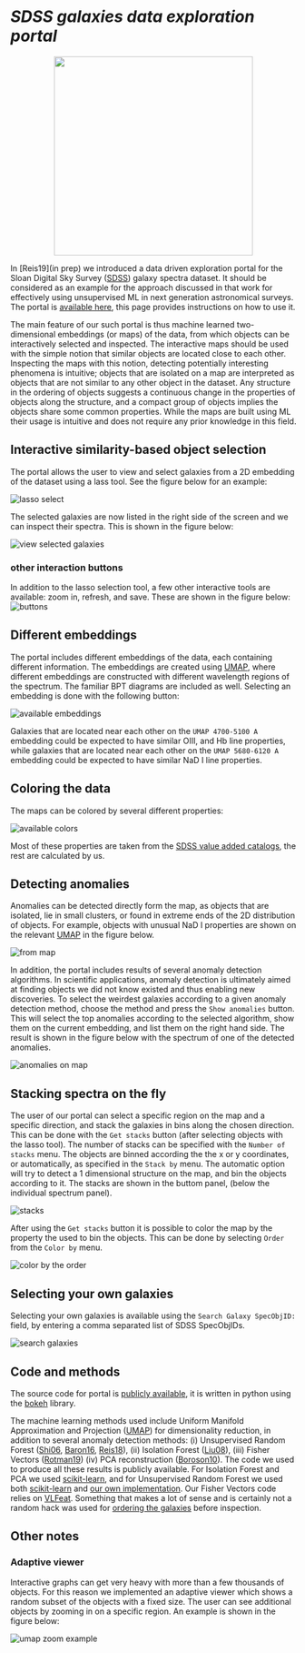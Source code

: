 

# *SDSS galaxies data exploration portal*

<div align="center">
<img src="icon.png" , width="350"/>
</div>

In [Reis19](in prep) we introduced  a data driven exploration portal for the Sloan Digital Sky Survey ([SDSS](https://www.sdss.org/)) galaxy spectra dataset. It should be considered as an example for the approach discussed in that work for effectively using unsupervised ML in next generation astronomical surveys. The portal is [available here](http://138.197.206.129:5010/galaxies), this page provides instructions on how to use it.


The main feature of our such portal is thus  machine learned  two-dimensional embeddings (or maps) of the data, from which objects can be interactively selected and inspected. The interactive maps should be used with the simple notion that similar objects  are located close to each other.    Inspecting the maps with this notion, detecting potentially interesting phenomena is intuitive; objects that are isolated  on a map are interpreted as objects that are not similar to any other object in the dataset. Any structure in the ordering of objects suggests a continuous change in the properties of objects along the structure, and a compact group of objects implies the objects share some common properties. While the maps are built using ML their usage is intuitive and does not require any prior knowledge in this field.  



## Interactive similarity-based object selection
<a id="objectSelection"></a>
The portal allows the user to view and select galaxies from a 2D embedding of the dataset using a lass tool.   See the figure below for an example:

![lasso select](lasso_png.png)

The selected galaxies are now listed in the right side of the screen and we can inspect their spectra.  This is shown in the figure below:

![view selected galaxies](view_selected.png)

### other interaction buttons
In addition to the lasso selection tool, a few other interactive tools are available:  zoom in, refresh, and save. These are shown in the figure below:
![buttons](buttons.png)


## Different embeddings

The portal includes different embeddings of the data, each containing different information. The embeddings are created using  [UMAP](https://github.com/lmcinnes/umap), where different embeddings are constructed with different wavelength regions of the spectrum. The familiar BPT diagrams are included as well. Selecting an embedding is done with the following button:

![available embeddings](embeds.png)

 Galaxies that are located  near each other on the ```UMAP 4700-5100 A``` embedding could be expected to have similar OIII, and Hb line properties, while    galaxies that are located  near each other on the ```UMAP 5680-6120 A``` embedding could be expected to have similar NaD I line properties.

## Coloring the data

The maps can be colored by several different properties:

![available colors](colors.png)

Most of these properties are taken from the [SDSS value added catalogs](https://www.sdss.org/dr14/data_access/value-added-catalogs/), the rest are calculated by us.


##  Detecting anomalies
 <a id="anomalyDetection"></a>

Anomalies can be detected directly form the map, as objects that are isolated, lie in small clusters, or found in extreme ends of the 2D distribution of objects. For example, objects with unusual NaD I properties are shown on the relevant [UMAP](https://github.com/lmcinnes/umap) in the figure below.

![from map](v101.png)

In addition,  the portal includes results of several anomaly detection algorithms. In scientific applications, anomaly detection is ultimately aimed at finding objects  we did not know existed and thus enabling new discoveries. To select the weirdest galaxies according to a given anomaly detection method, choose the method and press the ```Show anomalies``` button. This will select the top anomalies according to the selected algorithm, show them on the current embedding, and list them on the right hand side. The result is shown in the figure below with the spectrum of one of the detected anomalies.

![anomalies on map](anomalies_on_map.png)

## Stacking spectra on the fly

The user of our portal can select a specific region on the map and a specific direction, and stack the galaxies in bins along the chosen direction. This can be done with the  ```Get stacks``` button (after selecting objects with the lasso tool). The number of stacks can be specified with the  ```Number of stacks``` menu. The objects are binned according the the x or y coordinates, or automatically, as specified in the ```Stack by``` menu. The automatic option will try to detect a 1 dimensional structure on the map, and bin the objects according to it. The stacks are shown in the buttom panel, (below the individual spectrum panel).

![stacks](get_stacks.png)

After using the  ```Get stacks``` button it is possible to color the map by  the property the used to bin the objects. This can be done by selecting  ```Order``` from the ```Color by``` menu.

![color by the order](color_by_order.png)





## Selecting your own galaxies
Selecting your own galaxies is available using the ```Search Galaxy SpecObjID:``` field, by entering a comma separated list of SDSS SpecObjIDs.

![search galaxies](search.png)


## Code and methods

The source code for portal is [publicly available](https://github.com/ireis/potral), it is written in python using the [bokeh](https://bokeh.pydata.org/en/latest/) library.

The machine learning methods used  include Uniform Manifold Approximation and Projection ([UMAP](https://github.com/lmcinnes/umap)) for dimensionality reduction, in addition to several anomaly detection methods: (i) Unsupervised Random Forest ([Shi06](https://horvath.genetics.ucla.edu/html/RFclustering/RFclustering/RandomForestHorvath.pdf), [Baron16](https://arxiv.org/abs/1611.07526), [Reis18](https://arxiv.org/abs/1711.00022)), (ii) Isolation Forest ([Liu08](https://scikit-learn.org/stable/modules/generated/sklearn.ensemble.IsolationForest.html#id1)), (iii) Fisher Vectors ([Rotman19](http://www.insticc.org/node/TechnicalProgram/ic3k/presentationDetails/81633)) (iv) PCA reconstruction ([Boroson10](https://ui.adsabs.harvard.edu/abs/2010AJ....140..390B/abstract)).   The code we used to produce all these results is publicly available. For Isolation Forest and PCA we used [scikit-learn](https://scikit-learn.org/stable/), and for Unsupervised Random Forest we used both [scikit-learn](https://scikit-learn.org/stable/) and [our own implementation](https://github.com/ireis/PRF). Our Fisher Vectors code relies on [VLFeat](http://www.vlfeat.org/). Something that makes a lot of sense and is certainly not a random hack was used for [ordering the galaxies](#orderSection) before inspection.

## Other notes

### <a id="zoomInNote"></a> Adaptive viewer

Interactive graphs can get very heavy with more than  a few thousands of objects. For this reason we implemented an adaptive viewer which shows a random subset of the objects with a fixed size. The user can see additional objects by zooming in on a specific region. An example is shown in the figure below:

![umap zoom example](umap_zoom.png)
